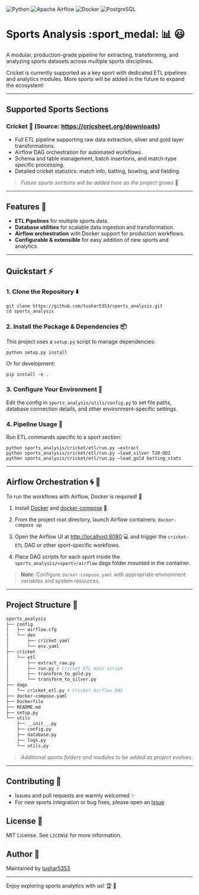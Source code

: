 
![Python](https://img.shields.io/badge/Python-3572A5?style=for-the-badge&logo=python&logoColor=white)
![Apache Airflow](https://img.shields.io/badge/Airflow-017CEE?style=for-the-badge&logo=apache-airflow&logoColor=white)
![Docker](https://img.shields.io/badge/Docker-2496ED?style=for-the-badge&logo=docker&logoColor=white)
![PostgreSQL](https://img.shields.io/badge/PostgreSQL-336791?style=for-the-badge&logo=postgresql&logoColor=white)

# Sports Analysis :sport_medal: :bar_chart: :smiley:

A modular, production-grade pipeline for extracting, transforming, and analyzing sports datasets across multiple sports disciplines.

Cricket is currently supported as a key sport with dedicated ETL pipelines and analytics modules. More sports will be added in the future to expand the ecosystem!

---

## Supported Sports Sections

### Cricket 🏏 (Source: https://cricsheet.org/downloads)

- Full ETL pipeline supporting raw data extraction, silver and gold layer transformations.
- Airflow DAG orchestration for automated workflows.
- Schema and table management, batch insertions, and match-type specific processing.
- Detailed cricket statistics: match info, batting, bowling, and fielding.

> _Future sports sections will be added here as the project grows_ 🚀

---

## Features :star2:

- **ETL Pipelines** for multiple sports data.
- **Database utilities** for scalable data ingestion and transformation.
- **Airflow orchestration** with Docker support for production workflows.
- **Configurable & extensible** for easy addition of new sports and analytics.

---

## Quickstart :zap:

### 1. Clone the Repository :arrow_down:
```
git clone https://github.com/tushar5353/sports_analysis.git
cd sports_analysis
```

### 2. Install the Package & Dependencies :package:

This project uses a `setup.py` script to manage dependencies:

`python setup.py install`

Or for development:

`pip install -e .`


### 3. Configure Your Environment :wrench:

Edit the config in `sports_analysis/utils/config.py` to set file paths, database connection details, and other environment-specific settings.

### 4. Pipeline Usage :runner:

Run ETL commands specific to a sport section:

```
python sports_analysis/cricket/etl/run.py –extract
python sports_analysis/cricket/etl/run.py –load_silver T20-ODI
python sports_analysis/cricket/etl/run.py –load_gold batting_stats
```


---

## Airflow Orchestration :cyclone: :whale:

To run the workflows with Airflow, Docker is required! :whale2:

1. Install [Docker](https://docs.docker.com/get-docker/) and [docker-compose](https://docs.docker.com/compose/install/) :whale:.
2. From the project root directory, launch Airflow containers:
`docker-compose up`

3. Open the Airflow UI at [http://localhost:8080](http://localhost:8080) :computer: and trigger the `cricket-ETL` DAG or other sport-specific workflows.
4. Place DAG scripts for each sport inside the `sports_analysis/<sport>/airflow` dags folder mounted in the container.

> **Note:** Configure `docker-compose.yaml` with appropriate environment variables and system resources.

---

## Project Structure :open_file_folder:

```bash
sports_analysis
├── config
│   ├── airflow.cfg
│   └── dev
│       ├── cricket.yaml
│       └── env.yaml
├── cricket
│   └── etl
│       ├── extract_raw.py
│       ├── run.py # Cricket ETL main script
│       ├── transform_to_gold.py
│       └── transform_to_silver.py
├── dags
│   └── cricket_etl.py # Cricket Airflow DAG
├── docker-compose.yaml
├── Dockerfile
├── README.md
├── setup.py
└── utils
    ├── __init__.py
    ├── config.py
    ├── database.py
    ├── logs.py
    └── utils.py
```

> _Additional sports folders and modules to be added as project evolves._

---

## Contributing :raised_hands:

- Issues and pull requests are warmly welcomed :sparkles:
- For new sports integration or bug fixes, please open an [Issue](https://github.com/tushar5353/sports_analysis/issues)

## License :page_facing_up:

MIT License. See `LICENSE` for more information.

## Author :bust_in_silhouette:

Maintained by [tushar5353](https://github.com/tushar5353)

---

Enjoy exploring sports analytics with us! :trophy: :partying_face:
